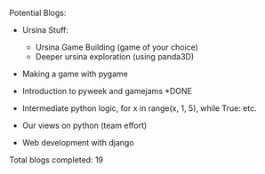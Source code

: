 Potential Blogs:

* Ursina Stuff:
    * Ursina Game Building (game of your choice)
    * Deeper ursina exploration (using panda3D)

* Making a game with pygame

* Introduction to pyweek and gamejams *DONE

* Intermediate python logic, for x in range(x, 1, 5), while True: etc.

* Our views on python (team effort)

* Web development with django


Total blogs completed: 19